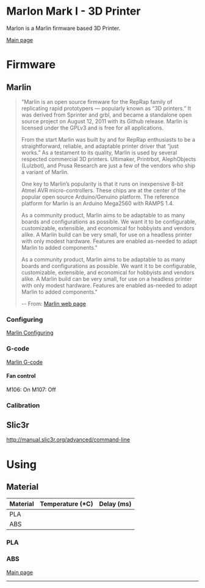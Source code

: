 # Marlon Mark I - 3D Printer
Marlon is a Marlin firmware based 3D Printer.

[Main page]

# Firmware

## Marlin
> "Marlin is an open source firmware for the RepRap family of replicating rapid prototypers — popularly known as “3D printers.” It was derived from Sprinter and grbl, and became a standalone open source project on August 12, 2011 with its Github release. Marlin is licensed under the GPLv3 and is free for all applications.
>
> From the start Marlin was built by and for RepRap enthusiasts to be a straightforward, reliable, and adaptable printer driver that “just works.” As a testament to its quality, Marlin is used by several respected commercial 3D printers. Ultimaker, Printrbot, AlephObjects (Lulzbot), and Prusa Research are just a few of the vendors who ship a variant of Marlin.
>
> One key to Marlin’s popularity is that it runs on inexpensive 8-bit Atmel AVR micro-controllers. These chips are at the center of the popular open source Arduino/Genuino platform. The reference platform for Marlin is an Arduino Mega2560 with RAMPS 1.4.
>
> As a community product, Marlin aims to be adaptable to as many boards and configurations as possible. We want it to be configurable, customizable, extensible, and economical for hobbyists and vendors alike. A Marlin build can be very small, for use on a headless printer with only modest hardware. Features are enabled as-needed to adapt Marlin to added components."
>
> As a community product, Marlin aims to be adaptable to as many boards and configurations as possible. We want it to be configurable, customizable, extensible, and economical for hobbyists and vendors alike. A Marlin build can be very small, for use on a headless printer with only modest hardware. Features are enabled as-needed to adapt Marlin to added components."
>
> -- From: [Marlin web page]

### Configuring
[Marlin Configuring]

### G-code
[Marlin G-code]

#### Fan control
M106: On
M107: Off

### Calibration

## Slic3r
http://manual.slic3r.org/advanced/command-line

# Using

## Material

 Material | Temperature (*C) | Delay (ms)
 ---------|------------------|-----------------
 PLA      |                  |
 ABS      |                  |

### PLA

### ABS

[Main page]

---

[Marlin]: http://marlinfw.org/
[Marlin on GitHub]: https://github.com/MarlinFirmware/Marlin
[Marlin G-code]: http://marlinfw.org/meta/gcode/
[Marlin Configuring]: http://marlinfw.org/docs/configuration/configuration.html
[Marlin web page]: https://github.com/MarlinFirmware/Marlin
[Main page]: ../README.md
